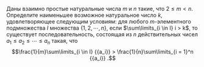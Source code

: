 Даны взаимно простые натуральные числа $m$  и $n$ такие, что $2\leq m < n$. Определите наименьшее возможное натуральное число $k$, удовлетворяющее следующим условиям: для любого $m$-элементного подмножества $I$ множества $\{1,2,\cdots,n\}$, если $\sum\limits_{i \in I} i  > k$, то существует последовательность, состоящая из $n$ действительных чисел $a_1\leq a_2 \leq \cdots \leq a_n$ такая, что $$\frac{1}{m}\sum\limits_{i \in I} {{a_i}}  > \frac{1}{n}\sum\limits_{i = 1}^n {{a_i}} .$$